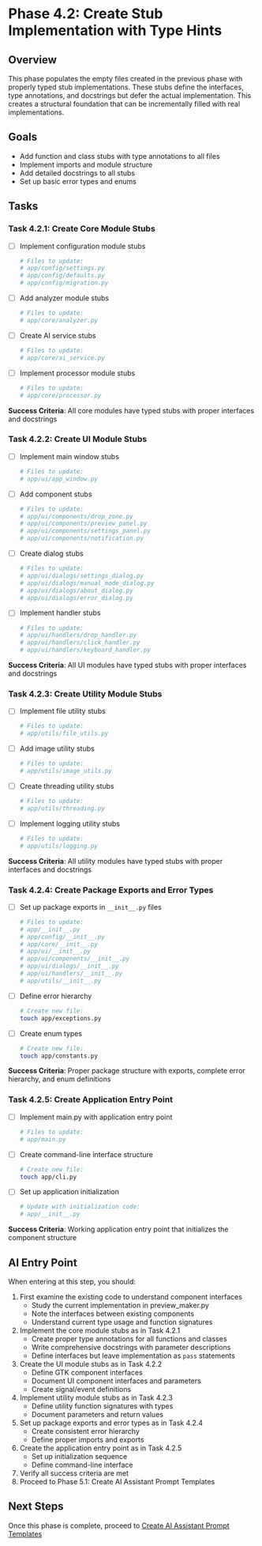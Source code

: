 # Phase 4.2: Create Stub Implementation with Type Hints

## Overview
This phase populates the empty files created in the previous phase with properly typed stub implementations. These stubs define the interfaces, type annotations, and docstrings but defer the actual implementation. This creates a structural foundation that can be incrementally filled with real implementations.

## Goals
- Add function and class stubs with type annotations to all files
- Implement imports and module structure
- Add detailed docstrings to all stubs
- Set up basic error types and enums

## Tasks

### Task 4.2.1: Create Core Module Stubs
- [ ] Implement configuration module stubs
  ```bash
  # Files to update:
  # app/config/settings.py
  # app/config/defaults.py
  # app/config/migration.py
  ```
- [ ] Add analyzer module stubs
  ```bash
  # Files to update:
  # app/core/analyzer.py
  ```
- [ ] Create AI service stubs
  ```bash
  # Files to update:
  # app/core/ai_service.py
  ```
- [ ] Implement processor module stubs
  ```bash
  # Files to update:
  # app/core/processor.py
  ```

**Success Criteria**: All core modules have typed stubs with proper interfaces and docstrings

### Task 4.2.2: Create UI Module Stubs
- [ ] Implement main window stubs
  ```bash
  # Files to update:
  # app/ui/app_window.py
  ```
- [ ] Add component stubs
  ```bash
  # Files to update:
  # app/ui/components/drop_zone.py
  # app/ui/components/preview_panel.py
  # app/ui/components/settings_panel.py
  # app/ui/components/notification.py
  ```
- [ ] Create dialog stubs
  ```bash
  # Files to update:
  # app/ui/dialogs/settings_dialog.py
  # app/ui/dialogs/manual_mode_dialog.py
  # app/ui/dialogs/about_dialog.py
  # app/ui/dialogs/error_dialog.py
  ```
- [ ] Implement handler stubs
  ```bash
  # Files to update:
  # app/ui/handlers/drop_handler.py
  # app/ui/handlers/click_handler.py
  # app/ui/handlers/keyboard_handler.py
  ```

**Success Criteria**: All UI modules have typed stubs with proper interfaces and docstrings

### Task 4.2.3: Create Utility Module Stubs
- [ ] Implement file utility stubs
  ```bash
  # Files to update:
  # app/utils/file_utils.py
  ```
- [ ] Add image utility stubs
  ```bash
  # Files to update:
  # app/utils/image_utils.py
  ```
- [ ] Create threading utility stubs
  ```bash
  # Files to update:
  # app/utils/threading.py
  ```
- [ ] Implement logging utility stubs
  ```bash
  # Files to update:
  # app/utils/logging.py
  ```

**Success Criteria**: All utility modules have typed stubs with proper interfaces and docstrings

### Task 4.2.4: Create Package Exports and Error Types
- [ ] Set up package exports in `__init__.py` files
  ```bash
  # Files to update:
  # app/__init__.py
  # app/config/__init__.py
  # app/core/__init__.py
  # app/ui/__init__.py
  # app/ui/components/__init__.py
  # app/ui/dialogs/__init__.py
  # app/ui/handlers/__init__.py
  # app/utils/__init__.py
  ```
- [ ] Define error hierarchy
  ```bash
  # Create new file:
  touch app/exceptions.py
  ```
- [ ] Create enum types
  ```bash
  # Create new file:
  touch app/constants.py
  ```

**Success Criteria**: Proper package structure with exports, complete error hierarchy, and enum definitions

### Task 4.2.5: Create Application Entry Point
- [ ] Implement main.py with application entry point
  ```bash
  # Files to update:
  # app/main.py
  ```
- [ ] Create command-line interface structure
  ```bash
  # Create new file:
  touch app/cli.py
  ```
- [ ] Set up application initialization
  ```bash
  # Update with initialization code:
  # app/__init__.py
  ```

**Success Criteria**: Working application entry point that initializes the component structure

## AI Entry Point
When entering at this step, you should:

1. First examine the existing code to understand component interfaces
   - Study the current implementation in preview_maker.py
   - Note the interfaces between existing components
   - Understand current type usage and function signatures
2. Implement the core module stubs as in Task 4.2.1
   - Create proper type annotations for all functions and classes
   - Write comprehensive docstrings with parameter descriptions
   - Define interfaces but leave implementation as `pass` statements
3. Create the UI module stubs as in Task 4.2.2
   - Define GTK component interfaces
   - Document UI component interfaces and parameters
   - Create signal/event definitions
4. Implement utility module stubs as in Task 4.2.3
   - Define utility function signatures with types
   - Document parameters and return values
5. Set up package exports and error types as in Task 4.2.4
   - Create consistent error hierarchy
   - Define proper imports and exports
6. Create the application entry point as in Task 4.2.5
   - Set up initialization sequence
   - Define command-line interface
7. Verify all success criteria are met
8. Proceed to Phase 5.1: Create AI Assistant Prompt Templates

## Next Steps
Once this phase is complete, proceed to [Create AI Assistant Prompt Templates](../05_prompt_templates/01_assistant_templates.md)